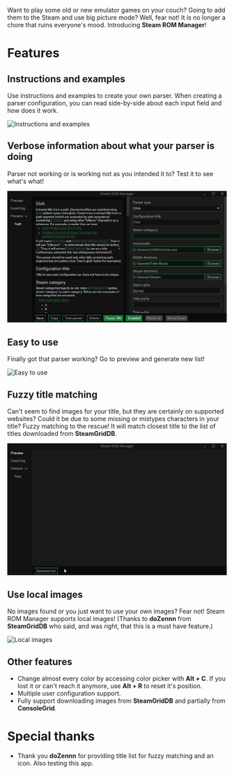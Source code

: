 Want to play some old or new emulator games on your couch? Going to add them to the Steam and use big picture mode? Well, fear not! It is no longer a chore that ruins everyone's mood. Introducing **Steam ROM Manager**! 

# Features

## Instructions and examples

Use instructions and examples to create your own parser. When creating a parser configuration, you can read side-by-side about each input field and how does it work.

![Instructions and examples](./images/ft_instructionsAndExamples.gif)

## Verbose information about what your parser is doing

Parser not working or is working not as you intended it to? Test it to see what's what!

![Parser test](./images/ft_parserTest.gif)

## Easy to use

Finally got that parser working? Go to preview and generate new list!

![Easy to use](./images/ft_easyToUse.gif)

## Fuzzy title matching

Can't seem to find images for your title, but they are certainly on supported websites? Could it be due to some missing or mistypes characters in your title? Fuzzy matching to the rescue! It will match closest title to the list of titles downloaded from **SteamGridDB**.

![Local images](./images/ft_fuzzyMatching.gif)

## Use local images

No images found or you just want to use your own images? Fear not! Steam ROM Manager supports local images! (Thanks to **doZennn** from **SteamGridDB** who said, and was right, that this is a must have feature.)

![Local images](./images/ft_localImages.gif)

## Other features

- Change almost every color by accessing color picker with **Alt + C**. If you lost it or can't reach it anymore, use **Alt + R** to reset it's position.
- Multiple user configuration support.
- Fully support downloading images from **SteamGridDB** and partially from **ConsoleGrid**.

# Special thanks

- Thank you **doZennn** for providing title list for fuzzy matching and an icon. Also testing this app.